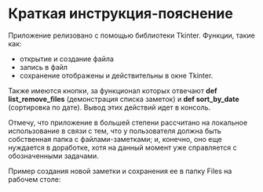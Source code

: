 # Краткая инструкция-пояснение 

Приложение релизовано с помощью библиотеки Tkinter. Функции, такие как: 
* открытие и создание файла
* запись в файл
* сохранение
отображены и действительны в окне Tkinter.

Также имеются кнопки, за функционал которых отвечают
**def list_remove_files** (демонстрация списка заметок) и **def sort_by_date** (сортировка по дате). Вывод этих действий идет в консоль.

Отмечу, что приложение в большей степени рассчитано на локальное использование в связи с тем, что у пользователя должна быть собственная папка с файлами-заметками; и, конечно, оно еще нуждается в доработке, хотя на данный момент уже справляется с обозначенными задачами. 

Пример создания новой заметки и сохранения ее в папку Files на рабочем столе: 



